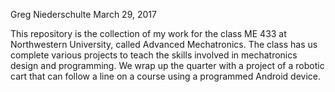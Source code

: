 Greg Niederschulte
March 29, 2017

This repository is the collection of my work for the class ME 433 at Northwestern University, called Advanced Mechatronics. The class has us complete various projects to teach the skills involved in mechatronics design and programming. We wrap up the quarter with a project of a robotic cart that can follow a line on a course using a programmed Android device.